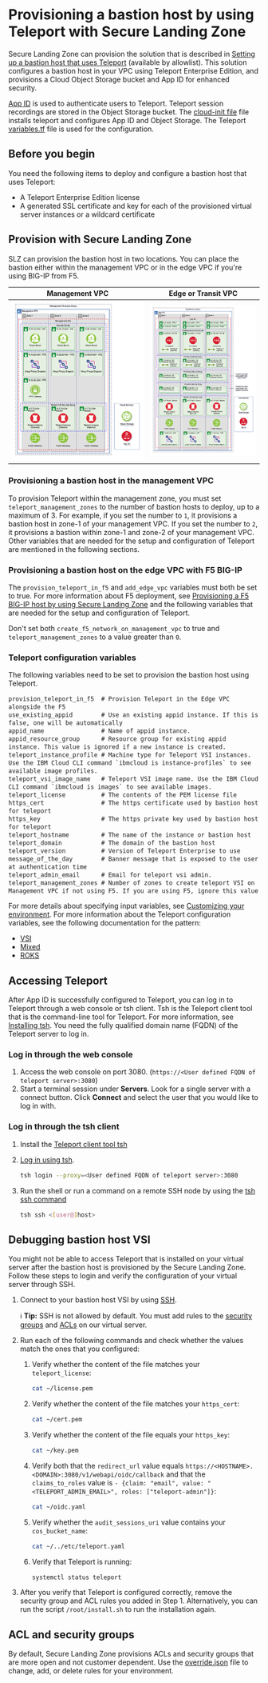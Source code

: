 # Provisioning a bastion host by using Teleport with Secure Landing Zone

Secure Landing Zone can provision the solution that is described in [Setting up a bastion host that uses Teleport](https://cloud.ibm.com/docs/allowlist/framework-financial-services?topic=framework-financial-services-vpc-architecture-connectivity-bastion-tutorial-teleport) (available by allowlist). This solution configures a bastion host in your VPC using Teleport Enterprise Edition, and provisions a Cloud Object Storage bucket and App ID for enhanced security.

[App ID](https://cloud.ibm.com/docs/appid) is used to authenticate users to Teleport. Teleport session recordings are stored in the Object Storage bucket. The [cloud-init file](./teleport_config/cloud-init.tpl) file installs teleport and configures App ID and Object Storage. The Teleport [variables.tf](../../teleport_config/variables.tf) file is used for the configuration.

## Before you begin

You need the following items to deploy and configure a bastion host that uses Teleport:

- A Teleport Enterprise Edition license
- A generated SSL certificate and key for each of the provisioned virtual server instances or a wildcard certificate

## Provision with Secure Landing Zone

SLZ can provision the bastion host in two locations. You can place the bastion either within the management VPC or in the edge VPC if you're using BIG-IP from F5.

| Management VPC                                     | Edge or Transit VPC           |
| ---------------------------------------------------| ----------------------------- |
| ![Management](../images/management-teleport.png)   | ![Edge](../images/edge-f5.png)|

### Provisioning a bastion host in the management VPC

To provision Teleport within the management zone, you must set `teleport_management_zones` to the number of bastion hosts to deploy, up to a maximum of 3. For example, if you set the number to `1`, it provisions a bastion host in zone-1 of your management VPC. If you set the number to `2`, it provisions a bastion within zone-1 and zone-2 of your management VPC. Other variables that are needed for the setup and configuration of Teleport are mentioned in the following sections.

### Provisioning a bastion host on the edge VPC with F5 BIG-IP

The `provision_teleport_in_f5` and `add_edge_vpc` variables must both be set to true. For more information about F5 deployment, see [Provisioning a F5 BIG-IP host by using Secure Landing Zone](../f5-big-ip/f5-big-ip.md) and the following variables that are needed for the setup and configuration of Teleport.

Don't set both `create_f5_network_on_management_vpc` to true and `teleport_management_zones` to a value greater than `0`.

### Teleport configuration variables

The following variables need to be set to provision the bastion host using Teleport.

```
provision_teleport_in_f5  # Provision Teleport in the Edge VPC alongside the F5
use_existing_appid        # Use an existing appid instance. If this is false, one will be automatically
appid_name                # Name of appid instance.
appid_resource_group      # Resource group for existing appid instance. This value is ignored if a new instance is created.
teleport_instance_profile # Machine type for Teleport VSI instances. Use the IBM Cloud CLI command `ibmcloud is instance-profiles` to see available image profiles.
teleport_vsi_image_name   # Teleport VSI image name. Use the IBM Cloud CLI command `ibmcloud is images` to see available images.
teleport_license          # The contents of the PEM license file
https_cert                # The https certificate used by bastion host for teleport
https_key                 # The https private key used by bastion host for teleport
teleport_hostname         # The name of the instance or bastion host
teleport_domain           # The domain of the bastion host
teleport_version          # Version of Teleport Enterprise to use
message_of_the_day        # Banner message that is exposed to the user at authentication time
teleport_admin_email      # Email for teleport vsi admin.
teleport_management_zones # Number of zones to create teleport VSI on Management VPC if not using F5. If you are using F5, ignore this value
```

For more details about specifying input variables, see [Customizing your environment](../../README.md#using-terraform-input-variables). For more information about the Teleport configuration variables, see the following documentation for the pattern:

- [VSI](../../patterns/vsi/README.md#module-variables)
- [Mixed](../../patterns/mixed/README.md#module-variables)
- [ROKS](../../patterns/roks/README.md#module-variables)

## Accessing Teleport

After App ID is successfully configured to Teleport, you can log in to Teleport through a web console or tsh client. Tsh is the Teleport client tool that is the command-line tool for Teleport. For more information, see [Installing tsh](https://goteleport.com/docs/server-access/guides/tsh/#installing-tsh). You need the fully qualified domain name (FQDN) of the Teleport server to log in.

### Log in through the web console

1.  Access the web console on port 3080. (`https://<User defined FQDN of teleport server>:3080`)
1.  Start a terminal session under **Servers**. Look for a single server with a connect button. Click **Connect** and select the user that you would like to log in with.

### Log in through the tsh client

1.  Install the [Teleport client tool tsh](https://goteleport.com/docs/server-access/guides/tsh/#installing-tsh)
1.  [Log in using tsh](https://goteleport.com/docs/server-access/guides/tsh/#logging-in).

    ```sh
    tsh login --proxy=<User defined FQDN of teleport server>:3080
    ```

1.  Run the shell or run a command on a remote SSH node by using the [tsh ssh command](https://goteleport.com/docs/setup/reference/cli/#tsh-ssh)

    ```sh
    tsh ssh <[user@]host>
    ```

## Debugging bastion host VSI

You might not be able to access Teleport that is installed on your virtual server after the bastion host is provisioned by the Secure Landing Zone. Follow these steps to login and verify the configuration of your virtual server through SSH.

1.  Connect to your bastion host VSI by using [SSH](https://cloud.ibm.com/docs/vpc?topic=vpc-vsi_is_connecting_linux).

    :information_source: **Tip:** SSH is not allowed by default. You must add rules to the [security groups](https://cloud.ibm.com/vpc-ext/network/securityGroups) and [ACLs](https://cloud.ibm.com/vpc-ext/network/acl) on our virtual server.

1.  Run each of the following commands and check whether the values match the ones that you configured:

    1.  Verify whether the content of the file matches your `teleport_license`:

        ```sh
        cat ~/license.pem
        ```
    1.  Verify whether the content of the file matches your `https_cert`:

        ```sh
        cat ~/cert.pem
        ```

    1.  Verify whether the content of the file equals your `https_key`:

        ```sh
        cat ~/key.pem
        ```

    1.  Verify both that the `redirect_url` value equals `https://<HOSTNAME>.<DOMAIN>:3080/v1/webapi/oidc/callback` and that the `claims_to_roles` value is `- {claim: "email", value: "<TELEPORT_ADMIN_EMAIL>", roles: ["teleport-admin"]}`:

        ```sh
        cat ~/oidc.yaml
        ```

    1.  Verify whether the `audit_sessions_uri` value contains your `cos_bucket_name`:

        ```sh
        cat ~/../etc/teleport.yaml
        ```
    1.  Verify that Teleport is running:

        ```sh
        systemctl status teleport
        ```

1.  After you verify that Teleport is configured correctly, remove the security group and ACL rules you added in Step 1. Alternatively, you can run the script `/root/install.sh` to run the installation again.

## ACL and security groups

By default, Secure Landing Zone provisions ACLs and security groups that are more open and not customer dependent. Use the [override.json](../../README.md#using-overridejson) file to change, add, or delete rules for your environment.
